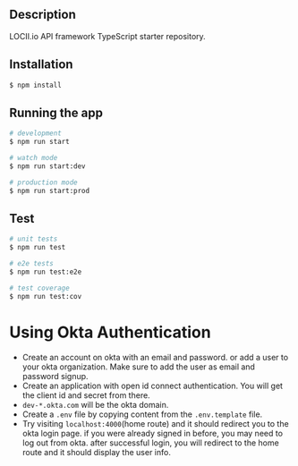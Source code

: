 ## Description

LOCII.io API framework TypeScript starter repository.

## Installation

```bash
$ npm install
```

## Running the app

```bash
# development
$ npm run start

# watch mode
$ npm run start:dev

# production mode
$ npm run start:prod
```

## Test

```bash
# unit tests
$ npm run test

# e2e tests
$ npm run test:e2e

# test coverage
$ npm run test:cov
```

# Using Okta Authentication

- Create an account on okta with an email and password. or add a user to your okta organization. Make sure to add the user as email and password signup.
- Create an application with open id connect authentication. You will get the client id and secret from there.
- `dev-*.okta.com` will be the okta domain.
- Create a `.env` file by copying content from the `.env.template` file.
- Try visiting `localhost:4000`(home route) and it should redirect you to the okta login page. if you were already signed in before, you may need to log out from okta. after successful login, you will redirect to the home route and it should display the user info.
